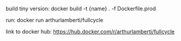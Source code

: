 build tiny version:
docker build -t {name} . -f Dockerfile.prod

run:
docker run arthurlamberti/fullcycle

link to docker hub:
https://hub.docker.com/r/arthurlamberti/fullcycle
